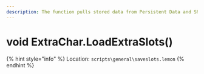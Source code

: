 ```yaml
---
description: The function pulls stored data from Persistent Data and SRAM
---
```


# void ExtraChar.LoadExtraSlots()

{% hint style="info" %}
Location: `scripts\general\saveslots.lemon`
{% endhint %}

